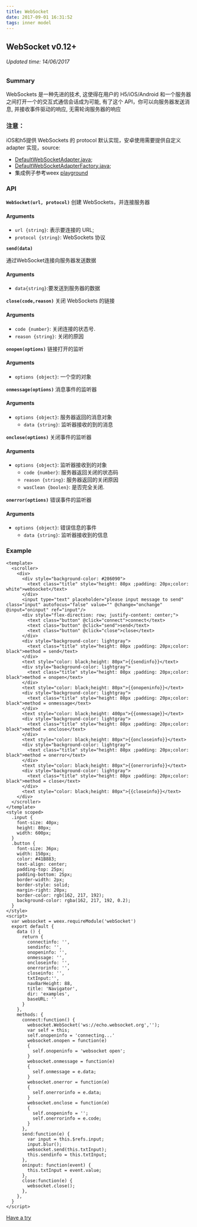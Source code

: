 ```yaml
---
title: WebSocket
date: 2017-09-01 16:31:52
tags: inner model
---
```


## WebSocket v0.12+
###### Updated time: 14/06/2017

### Summary
WebSockets 是一种先进的技术, 这使得在用户的 H5/iOS/Android 和一个服务器之间打开一个的交互式通信会话成为可能, 有了这个 API，你可以向服务器发送消息, 并接收事件驱动的响应, 无需轮询服务器的响应

### 注意：
iOS和h5提供 WebSockets 的 protocol 默认实现，安卓使用需要提供自定义 adapter 实现，source:
* [DefaultWebSocketAdapter.java](https://github.com/apache/incubator-weex/blob/dev/android/commons/src/main/java/com/alibaba/weex/commons/adapter/DefaultWebSocketAdapter.java);
* [DefaultWebSocketAdapterFactory.java](https://github.com/apache/incubator-weex/blob/dev/android/commons/src/main/java/com/alibaba/weex/commons/adapter/DefaultWebSocketAdapterFactory.java);
* 集成例子参考weex [playground](https://github.com/apache/incubator-weex/tree/dev/android/playground)

### API
**`WebSocket(url, protocol)`**
创建 WebSockets，并连接服务器

#### Arguments
* `url {string}`: 表示要连接的 URL;
* `protocol {string}`: WebSockets 协议

**`send(data)`**

通过WebSocket连接向服务器发送数据

#### Arguments
* `data{string}`:要发送到服务器的数据

**`close(code,reason)`**
关闭 WebSockets 的链接

#### Arguments
* `code {number}`: 关闭连接的状态号.
* `reason {string}`: 关闭的原因

**`onopen(options)`**
链接打开的监听

#### Arguments
* `options {object}`: 一个空的对象

**`onmessage(options)`**
消息事件的监听器

#### Arguments
* `options {object}`: 服务器返回的消息对象
  * `data {string}`: 监听器接收的到的消息

**`onclose(options)`**
关闭事件的监听器

#### Arguments
* `options {object}`: 监听器接收到的对象
  * `code {number}`: 服务器返回关闭的状态码
  * `reason {string}`: 服务器返回的关闭原因
  * `wasClean {boolen}`: 是否完全关闭.

**`onerror(options)`**
错误事件的监听器

#### Arguments
* `options {object}`: 错误信息的事件
  * `data {string}`: 监听器接收到的信息

### Example
```
<template>
  <scroller>
    <div>
      <div style="background-color: #286090">
        <text class="title" style="height: 80px ;padding: 20px;color: white">websocket</text>
      </div>
      <input type="text" placeholder="please input message to send" class="input" autofocus="false" value="" @change="onchange" @input="oninput" ref="input"/>
      <div style="flex-direction: row; justify-content: center;">
        <text class="button" @click="connect">connect</text>
        <text class="button" @click="send">send</text>
        <text class="button" @click="close">close</text>
      </div>
      <div style="background-color: lightgray">
        <text class="title" style="height: 80px ;padding: 20px;color: black">method = send</text>
      </div>
      <text style="color: black;height: 80px">{{sendinfo}}</text>
      <div style="background-color: lightgray">
        <text class="title" style="height: 80px ;padding: 20px;color: black">method = onopen</text>
      </div>
      <text style="color: black;height: 80px">{{onopeninfo}}</text>
      <div style="background-color: lightgray">
        <text class="title" style="height: 80px ;padding: 20px;color: black">method = onmessage</text>
      </div>
      <text style="color: black;height: 400px">{{onmessage}}</text>
      <div style="background-color: lightgray">
        <text class="title" style="height: 80px ;padding: 20px;color: black">method = onclose</text>
      </div>
      <text style="color: black;height: 80px">{{oncloseinfo}}</text>
      <div style="background-color: lightgray">
        <text class="title" style="height: 80px ;padding: 20px;color: black">method = onerror</text>
      </div>
      <text style="color: black;height: 80px">{{onerrorinfo}}</text>
      <div style="background-color: lightgray">
        <text class="title" style="height: 80px ;padding: 20px;color: black">method = close</text>
      </div>
      <text style="color: black;height: 80px">{{closeinfo}}</text>
    </div>
  </scroller>
</template>
<style scoped>
  .input {
    font-size: 40px;
    height: 80px;
    width: 600px;
  }
  .button {
    font-size: 36px;
    width: 150px;
    color: #41B883;
    text-align: center;
    padding-top: 25px;
    padding-bottom: 25px;
    border-width: 2px;
    border-style: solid;
    margin-right: 20px;
    border-color: rgb(162, 217, 192);
    background-color: rgba(162, 217, 192, 0.2);
  }
</style>
<script>
  var websocket = weex.requireModule('webSocket')
  export default {
    data () {
      return {
        connectinfo: '',
        sendinfo: '',
        onopeninfo: '',
        onmessage: '',
        oncloseinfo: '',
        onerrorinfo: '',
        closeinfo: '',
        txtInput:'',
        navBarHeight: 88,
        title: 'Navigator',
        dir: 'examples',
        baseURL: ''
      }
    },
    methods: {
      connect:function() {
        websocket.WebSocket('ws://echo.websocket.org','');
        var self = this;
        self.onopeninfo = 'connecting...'
        websocket.onopen = function(e)
        {
          self.onopeninfo = 'websocket open';
        }
        websocket.onmessage = function(e)
        {
          self.onmessage = e.data;
        }
        websocket.onerror = function(e)
        {
          self.onerrorinfo = e.data;
        }
        websocket.onclose = function(e)
        {
          self.onopeninfo = '';
          self.onerrorinfo = e.code;
        }
      },
      send:function(e) {
        var input = this.$refs.input;
        input.blur();
        websocket.send(this.txtInput);
        this.sendinfo = this.txtInput;
      },
      oninput: function(event) {
        this.txtInput = event.value;
      },
      close:function(e) {
        websocket.close();
      },
    },
  }
</script>
```
[Have a try](http://dotwe.org/vue/6d8bdfe66f24fda1a2dc6158b0182573)